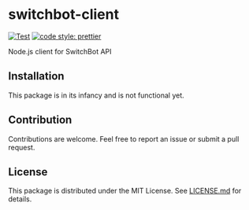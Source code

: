 # switchbot-client
[![Test](https://github.com/yudai-nkt/switchbot-client/workflows/Test/badge.svg?branch=master)](https://github.com/yudai-nkt/switchbot-client/actions?query=workflow:Test)
[![code style: prettier](https://img.shields.io/badge/code_style-prettier-ff69b4.svg)](https://github.com/prettier/prettier)

Node.js client for SwitchBot API

## Installation
This package is in its infancy and is not functional yet.

## Contribution
Contributions are welcome. Feel free to report an issue or submit a pull request.
 
## License
This package is distributed under the MIT License.
See [LICENSE.md](./LICENSE.md) for details.
